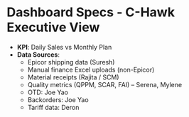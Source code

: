 # Dashboard Specs - C-Hawk Executive View

- **KPI**: Daily Sales vs Monthly Plan  
- **Data Sources**:
  - Epicor shipping data (Suresh)
  - Manual finance Excel uploads (non-Epicor)
  - Material receipts (Rajita / SCM)
  - Quality metrics (QPPM, SCAR, FAI) – Serena, Mylene
  - OTD: Joe Yao
  - Backorders: Joe Yao
  - Tariff data: Deron
